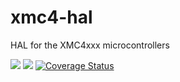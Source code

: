 # xmc4-hal
HAL for the XMC4xxx microcontrollers

![](https://github.com/xmc-rs/xmc4-hal/workflows/XMC%20Devices/badge.svg)
![](https://github.com/xmc-rs/xmc4-hal/workflows/Docs/badge.svg)
[![Coverage Status](https://coveralls.io/repos/github/xmc-rs/xmc4-hal/badge.svg?branch=grcov)](https://coveralls.io/github/xmc-rs/xmc4-hal?branch=grcov)
